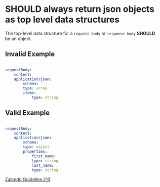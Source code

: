 # **SHOULD** always return json objects as top level data structures

The top-level data structure for a `request body` or `response body` **SHOULD** be an object.

## Invalid Example

``` yaml

requestBody:
    content:
    application/json:
        schema:
        type: array
        items:
            type: string
```

## Valid Example

``` yaml

requestBody:
    content:
    application/json:
        schema:
        type: object
        properties:
            first_name:
            type: string
            last_name:
            type: string
```

[Zalando Guideline 210](https://opensource.zalando.com/restful-api-guidelines/#210)
